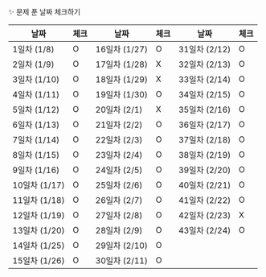 ✨ 문제 푼 날짜 체크하기

| 날짜 | 체크 | 날짜 | 체크 | 날짜 | 체크 |
| --- | --- | --- | --- | --- | --- |
| 1일차 (1/8) | O | 16일차 (1/27) | O | 31일차 (2/12) | O |
| 2일차 (1/9) | O | 17일차 (1/28) | X | 32일차 (2/13) | O |
| 3일차 (1/10) | O | 18일차 (1/29) | X | 33일차 (2/14) | O |
| 4일차 (1/11) | O | 19일차 (1/30) | O | 34일차 (2/15) | O |
| 5일차 (1/12) | O | 20일차 (2/1) | X | 35일차 (2/16) | O |
| 6일차 (1/13) | O | 21일차 (2/2) | O | 36일차 (2/17) | O |
| 7일차 (1/14) | O | 22일차 (2/3) | O | 37일차 (2/18) | O |
| 8일차 (1/15) | O | 23일차 (2/4) | O | 38일차 (2/19) | O |
| 9일차 (1/16) | O | 24일차 (2/5) | O | 39일차 (2/20) | O |
| 10일차 (1/17) | O | 25일차 (2/6) | O | 40일차 (2/21) | O |
| 11일차 (1/18) | O | 26일차 (2/7) | O | 41일차 (2/22) | O |
| 12일차 (1/19) | O | 27일차 (2/8) | O | 42일차 (2/23) | X |
| 13일차 (1/20) | O | 28일차 (2/9) | O | 43일차 (2/24) | O |
| 14일차 (1/25) | O | 29일차 (2/10) | O |
| 15일차 (1/26) | O | 30일차 (2/11) | O |